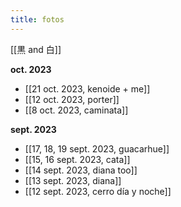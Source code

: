 ```yaml
---
title: fotos
---
```


[[黒 and 白]]  

**oct. 2023**

- [[21 oct. 2023, kenoide + me]]
- [[12 oct. 2023, porter]]
- [[8 oct. 2023, caminata]]

**sept. 2023**

- [[17, 18, 19 sept. 2023, guacarhue]]
- [[15, 16 sept. 2023, cata]]
- [[14 sept. 2023, diana too]]
- [[13 sept. 2023, diana]]
- [[12 sept. 2023, cerro día y noche]]

